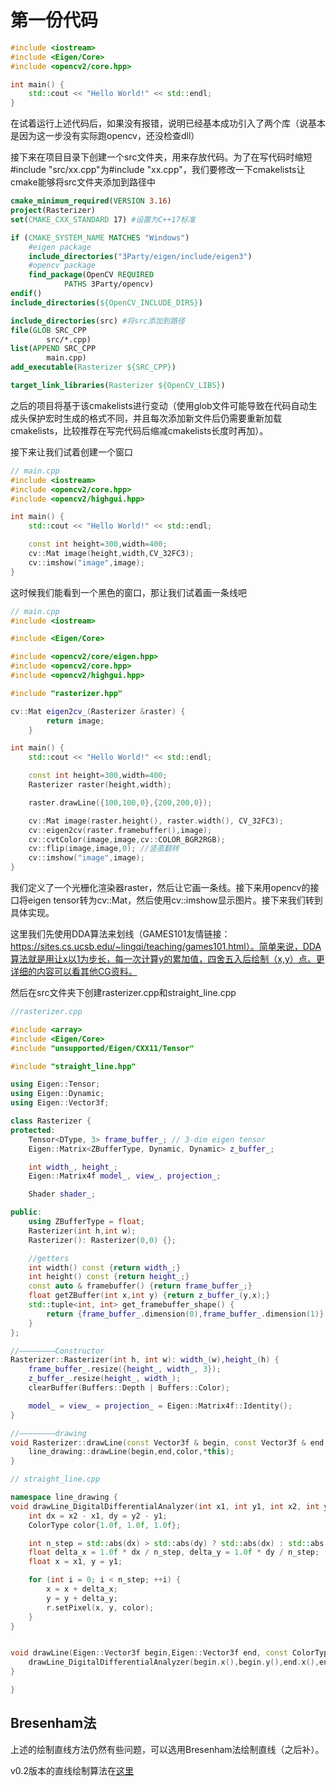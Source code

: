 # 第一份代码

~~~cpp
#include <iostream>
#include <Eigen/Core>
#include <opencv2/core.hpp>

int main() {
    std::cout << "Hello World!" << std::endl;
}
~~~

在试着运行上述代码后，如果没有报错，说明已经基本成功引入了两个库（说基本是因为这一步没有实际跑opencv，还没检查dll）

接下来在项目目录下创建一个src文件夹，用来存放代码。为了在写代码时缩短#include "src/xx.cpp"为#include "xx.cpp"，我们要修改一下cmakelists让cmake能够将src文件夹添加到路径中

```cmake
cmake_minimum_required(VERSION 3.16)
project(Rasterizer)
set(CMAKE_CXX_STANDARD 17) #设置为C++17标准

if (CMAKE_SYSTEM_NAME MATCHES "Windows")
    #eigen package
    include_directories("3Party/eigen/include/eigen3")
    #opencv package
    find_package(OpenCV REQUIRED
            PATHS 3Party/opencv)
endif()
include_directories(${OpenCV_INCLUDE_DIRS})

include_directories(src) #将src添加到路径
file(GLOB SRC_CPP
        src/*.cpp)
list(APPEND SRC_CPP
        main.cpp)
add_executable(Rasterizer ${SRC_CPP})

target_link_libraries(Rasterizer ${OpenCV_LIBS})
```

之后的项目将基于该cmakelists进行变动（使用glob文件可能导致在代码自动生成头保护宏时生成的格式不同，并且每次添加新文件后仍需要重新加载cmakelists，比较推荐在写完代码后缩减cmakelists长度时再加）。

接下来让我们试着创建一个窗口

```cpp
// main.cpp
#include <iostream>
#include <opencv2/core.hpp>
#include <opencv2/highgui.hpp>

int main() {
    std::cout << "Hello World!" << std::endl;

    const int height=300,width=400;
    cv::Mat image(height,width,CV_32FC3);
    cv::imshow("image",image);
}

```

这时候我们能看到一个黑色的窗口，那让我们试着画一条线吧

```cpp
// main.cpp
#include <iostream>

#include <Eigen/Core>

#include <opencv2/core/eigen.hpp>
#include <opencv2/core.hpp>
#include <opencv2/highgui.hpp>

#include "rasterizer.hpp"

cv::Mat eigen2cv_(Rasterizer &raster) {
        return image;
    }

int main() {
    std::cout << "Hello World!" << std::endl;

    const int height=300,width=400;
    Rasterizer raster(height,width);

    raster.drawLine({100,100,0},{200,200,0});

    cv::Mat image(raster.height(), raster.width(), CV_32FC3);
    cv::eigen2cv(raster.framebuffer(),image);
    cv::cvtColor(image,image,cv::COLOR_BGR2RGB);
    cv::flip(image,image,0); //竖直翻转
    cv::imshow("image",image);
}


```

我们定义了一个光栅化渲染器raster，然后让它画一条线。接下来用opencv的接口将eigen tensor转为cv::Mat，然后使用cv::imshow显示图片。接下来我们转到具体实现。

这里我们先使用DDA算法来划线（GAMES101友情链接：https://sites.cs.ucsb.edu/~lingqi/teaching/games101.html）。简单来说，DDA算法就是用让x以1为步长，每一次计算y的累加值，四舍五入后绘制（x,y）点。更详细的内容可以看其他CG资料。

然后在src文件夹下创建rasterizer.cpp和straight_line.cpp

```cpp
//rasterizer.cpp

#include <array>
#include <Eigen/Core>
#include "unsupported/Eigen/CXX11/Tensor"

#include "straight_line.hpp"

using Eigen::Tensor;
using Eigen::Dynamic;
using Eigen::Vector3f;

class Rasterizer {
protected:
    Tensor<DType, 3> frame_buffer_; // 3-dim eigen tensor
    Eigen::Matrix<ZBufferType, Dynamic, Dynamic> z_buffer_;

    int width_, height_;
    Eigen::Matrix4f model_, view_, projection_;

    Shader shader_;

public:
    using ZBufferType = float;
    Rasterizer(int h,int w);
    Rasterizer(): Rasterizer(0,0) {};

    //getters
    int width() const {return width_;}
    int height() const {return height_;}
    const auto & framebuffer() {return frame_buffer_;}
    float getZBuffer(int x,int y) {return z_buffer_(y,x);}
    std::tuple<int, int> get_framebuffer_shape() {
        return {frame_buffer_.dimension(0),frame_buffer_.dimension(1)};
    }
};

//————————Constructor
Rasterizer::Rasterizer(int h, int w): width_(w),height_(h) {
    frame_buffer_.resize({height_, width_, 3});
    z_buffer_.resize(height_, width_);
    clearBuffer(Buffers::Depth | Buffers::Color);

    model_ = view_ = projection_ = Eigen::Matrix4f::Identity();
}

//————————drawing
void Rasterizer::drawLine(const Vector3f & begin, const Vector3f & end, const ColorType &color) {
    line_drawing::drawLine(begin,end,color,*this);
}
```

```cpp
// straight_line.cpp

namespace line_drawing {
void drawLine_DigitalDifferentialAnalyzer(int x1, int y1, int x2, int y2, Rasterizer &r) {
    int dx = x2 - x1, dy = y2 - y1;
    ColorType color{1.0f, 1.0f, 1.0f};

    int n_step = std::abs(dx) > std::abs(dy) ? std::abs(dx) : std::abs(dy);
    float delta_x = 1.0f * dx / n_step, delta_y = 1.0f * dy / n_step;
    float x = x1, y = y1;

    for (int i = 0; i < n_step; ++i) {
        x = x + delta_x;
        y = y + delta_y;
        r.setPixel(x, y, color);
    }
}


void drawLine(Eigen::Vector3f begin,Eigen::Vector3f end, const ColorType &color, Rasterizer &r) {
    drawLine_DigitalDifferentialAnalyzer(begin.x(),begin.y(),end.x(),end.y(),r);
}

}
```

## Bresenham法

上述的绘制直线方法仍然有些问题，可以选用Bresenham法绘制直线（之后补）。

v0.2版本的直线绘制算法在[这里](./code_snapshot/1-appdix-straight_line.cpp)
